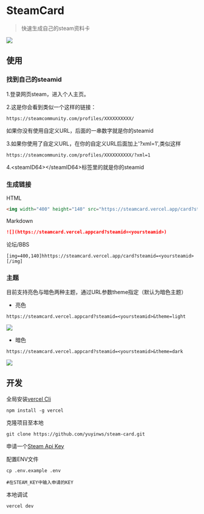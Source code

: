 # SteamCard

> 快速生成自己的steam资料卡

![](https://steamcard.vercel.app/card?steamid=76561198340841543)

## 使用

### 找到自己的steamid

1.登录网页steam，进入个人主页。

2.这是你会看到类似一个这样的链接：

```
https://steamcommunity.com/profiles/XXXXXXXXXX/
```

如果你没有使用自定义URL，后面的一串数字就是你的steamid

3.如果你使用了自定义URL，在你的自定义URL后面加上'?xml=1',类似这样

```
https://steamcommunity.com/profiles/XXXXXXXXXX/?xml=1
```

4.\<steamID64>\</steamID64>标签里的就是你的steamid

### 生成链接

HTML

```html
<img width="400" height="140" src="https://steamcard.vercel.app/card?steamid=<yoursteamid>"></img>  
```

Markdown

``` markdown
![](https://steamcard.vercel.appcard?steamid=<yoursteamid>)
```

论坛/BBS
```
[img=400,140]hhttps://steamcard.vercel.app/card?steamid=<yoursteamid>[/img]
```

### 主题

目前支持亮色与暗色两种主题，通过URL参数theme指定（默认为暗色主题）

- 亮色

```
https://steamcard.vercel.appcard?steamid=<yoursteamid>&theme=light
```

![](https://steamcard.vercel.app/card?steamid=76561198340841543&theme=light)

- 暗色

```
https://steamcard.vercel.appcard?steamid=<yoursteamid>&theme=dark
```

![](https://steamcard.vercel.app/card?steamid=76561198340841543&theme=dark)

## 开发

全局安装[vercel Cli](https://vercel.com/cli)

``` shell
npm install -g vercel
```

克隆项目至本地

``` shell
git clone https://github.com/yuyinws/steam-card.git
```

申请一个[Steam Api Key](https://steamcommunity.com/dev/apikey)

配置ENV文件

``` shell
cp .env.example .env

#在STEAM_KEY中输入申请的KEY
```

本地调试

``` shell
vercel dev
```

